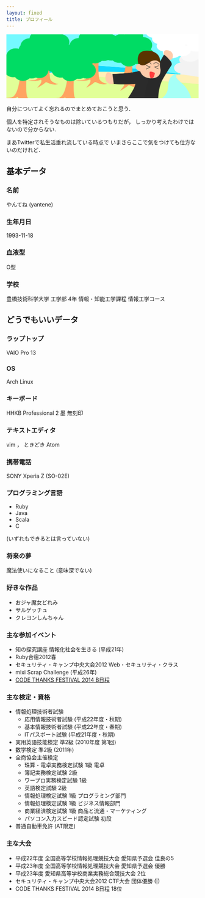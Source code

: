 ```yaml
---
layout: fixed
title: プロフィール
---
```


![](/images/yantene-wide.svg)

自分についてよく忘れるのでまとめておこうと思う．

個人を特定されそうなものは除いているつもりだが，
しっかり考えたわけではないので分からない．

まあTwitterで私生活垂れ流している時点で
いまさらここで気をつけても仕方ないのだけれど．

## 基本データ

### 名前

やんてね (yantene)

### 生年月日

1993-11-18

### 血液型

O型

### 学校

豊橋技術科学大学 工学部 4年 情報・知能工学課程 情報工学コース

## どうでもいいデータ

### ラップトップ

VAIO Pro 13

### OS

Arch Linux

### キーボード

HHKB Professional 2 墨 無刻印

### テキストエディタ

vim ， ときどき Atom

### 携帯電話

SONY Xperia Z (SO-02E)

### プログラミング言語

- Ruby
- Java
- Scala
- C

(いずれもできるとは言っていない)

### 将来の夢

魔法使いになること (意味深でない)

### 好きな作品

- おジャ魔女どれみ
- サルゲッチュ
- クレヨンしんちゃん

### 主な参加イベント

- 知の探究講座 情報化社会を生きる (平成21年)
- Ruby合宿2012春
- セキュリティ・キャンプ中央大会2012 Web・セキュリティ・クラス
- mixi Scrap Challenge (平成26年)
- [CODE THANKS FESTIVAL 2014 B日程](http://yantene.net/CODE_THANKS_FESTIVAL_2014.html)

### 主な検定・資格

- 情報処理技術者試験
  - 応用情報技術者試験 (平成22年度・秋期)
  - 基本情報技術者試験 (平成22年度・春期)
  - ITパスポート試験 (平成21年度・秋期)
- 実用英語技能検定 準2級 (2010年度 第1回)
- 数学検定 準2級 (2011年)
- 全商協会主催検定
  - 珠算・電卓実務検定試験 1級 電卓
  - 簿記実務検定試験 2級
  - ワープロ実務検定試験 1級
  - 英語検定試験 2級
  - 情報処理検定試験 1級 プログラミング部門
  - 情報処理検定試験 1級 ビジネス情報部門
  - 商業経済検定試験 1級 商品と流通・マーケティング
  - パソコン入力スピード認定試験 初段
- 普通自動車免許 (AT限定)

### 主な大会

- 平成22年度 全国高等学校情報処理競技大会 愛知県予選会 佳良の5
- 平成23年度 全国高等学校情報処理競技大会 愛知県予選会 優勝
- 平成23年度 愛知県高等学校商業実務総合競技大会 2位
- セキュリティ・キャンプ中央大会2012 CTF大会 団体優勝 (\|)
- CODE THANKS FESTIVAL 2014 B日程 18位
